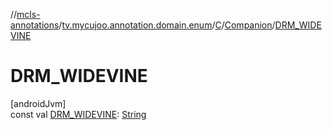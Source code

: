 //[mcls-annotations](../../../../index.md)/[tv.mycujoo.annotation.domain.enum](../../index.md)/[C](../index.md)/[Companion](index.md)/[DRM_WIDEVINE](-d-r-m_-w-i-d-e-v-i-n-e.md)

# DRM_WIDEVINE

[androidJvm]\
const val [DRM_WIDEVINE](-d-r-m_-w-i-d-e-v-i-n-e.md): [String](https://kotlinlang.org/api/latest/jvm/stdlib/kotlin/-string/index.html)
